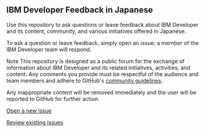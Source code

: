 ## IBM Developer Feedback in Japanese ##

Use this repository to ask questions or leave feedback about IBM Developer and its content, community, and various initiatives offered in Japanese.

To ask a question or leave feedback, simply open an issue; a member of the IBM Developer team will respond.

Note This repository is designed as a public forum for the exchange of information about IBM Developer and its related initiatives, activities, and content. Any comments you provide must be respectful of the audience and team members and adhere to GitHub's [community guidelines](https://help.github.com/en/articles/github-community-guidelines). 

Any inappropriate content will be removed immediately and the user will be reported to GitHub for further action.

[Open a new issue](https://github.com/IBM/developer_jp/issues/new)

[Review existing issues](https://github.com/IBM/developer_jp/issues)
